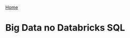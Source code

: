 <div> 
<p><a href="https://github.com/JosiTubaroski/Fundamentos_Engenharia">Home</a></p>
</div> 

# Big Data no Databricks SQL
